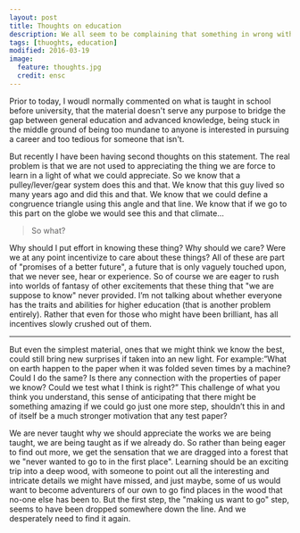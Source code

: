 ```yaml
---
layout: post
title: Thoughts on education
description: We all seem to be complaining that something in wrong with our education
tags: [thuoghts, education]
modified: 2016-03-19
image:
  feature: thoughts.jpg
  credit: ensc
---
```


Prior to today, I woudl normally commented on what is taught in school before university, that the material doesn't serve any purpose to bridge the gap between general education and advanced knowledge, being stuck in the middle ground of being too mundane to anyone is interested in pursuing a career and too tedious for someone that isn't.

But recently I have been having second thoughts on this statement. The real problem is that we are not used to appreciating the thing we are force to learn in a light of what we could appreciate.  So we know that a pulley/lever/gear system does this and that. We know that this guy lived so many years ago and did this and that. We know that we could define a congruence triangle using this angle and that line. We know that if we go to this part on the globe we would see this and that climate...

> So what?

Why should I put effort in knowing these thing? Why should we care? Were we at any point incentivize to care about these things? All of these are part of "promises of a better future", a future that is only vaguely touched upon, that we never see, hear or experience. So of course we are eager to rush into worlds of fantasy of other excitements that these thing that "we are suppose to know" never provided. I’m not talking about whether everyone has the traits and abilities for higher education (that is another problem entirely). Rather that even for those who might have been brilliant, has all incentives slowly crushed out of them.

----

But even the simplest material, ones that we might think we know the best, could still bring new surprises if taken into an new light. For example:”What on earth happen to the paper when it was folded seven times by a machine? Could I do the same? Is there any connection with the properties of paper we know? Could we test what I think is right?” This challenge of what you think you understand, this sense of anticipating that there might be something amazing if we could go just one more step, shouldn’t this in and of itself be a much stronger motivation that any test paper?

We are never taught why we should appreciate the works we are being taught, we are being taught as if we already do. So rather than being eager to find out more, we get the sensation that we are dragged into a forest that we "never wanted to go to in the first place". Learning should be an exciting trip into a deep wood, with someone to point out all the interesting and intricate details we might have missed, and just maybe, some of us would want to become adventurers of our own to go find places in the wood that no-one else has been to. But the first step, the "making us want to go" step, seems to have been dropped somewhere down the line. And we desperately need to find it again.
